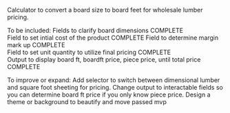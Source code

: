 Calculator to convert a board size to board feet for wholesale lumber pricing.

To be included:
Fields to clarify board dimensions  COMPLETE  
Field to set intial cost of the product  COMPLETE
Field to determine margin mark up  COMPLETE  
Field to set unit quantity to utilize final pricing  COMPLETE  
Output to display board ft, boardft price, piece price, until total price  COMPLETE

To improve or expand:
Add selector to switch between dimensional lumber and square foot sheeting for pricing.
Change output to interactable fields so you can determine board ft price if you only know piece price.
Design a theme or background to beautify and move passed mvp 
